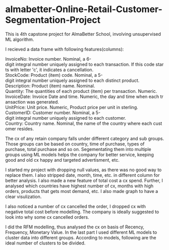 # almabetter-Online-Retail-Customer-Segmentation-Project
This is 4th capstone project for AlmaBetter School, involving unsupervised ML algorithm.


I recieved a data frame with following features(columns):

InvoiceNo: Invoice number. Nominal, a 6-digit integral number uniquely assigned to each transaction. If this code starts with letter 'c', it indicates a cancellation.
StockCode: Product (item) code. Nominal, a 5-digit integral number uniquely assigned to each distinct product.
Description: Product (item) name. Nominal.
Quantity: The quantities of each product (item) per transaction. Numeric.
InvoiceDate: Invoice Date and time. Numeric, the day and time when each transaction was generated.
UnitPrice: Unit price. Numeric, Product price per unit in sterling.
CustomerID: Customer number. Nominal, a 5-digit integral number uniquely assigned to each customer.
Country: Country name. Nominal, the name of the country where each customer resides.

The cx of any retain company falls under different category and sub groups. Those groups can be based on country, time of purchase, types of purchase, total purchase and so on. Segementating them into multiple groups using ML models helps the company for better service, keeping good and old cx happy and targeted advertisment, etc.

I started my project with dropping null values, as there was no good way to replace them. I also stripped date, month, time, etc. in different column for better analysis. I also made a new feature of total cost a cx spend. Further, I analysed which countries have highest number of cx, months with high orders, products that gets most demand, etc. I also made graph to have a clear visulization.

I also noticed a number of cx cancelled the order, I dropped cx with negative total cost before modelling. The company is ideally suggested to look into why some cx cancelled orders.

I did the RFM modelling, thus analysed the cx on basis of Recency, Frequency, Monetary Value. In the last part I used different ML models to cluster data into different groups. According to models, following are the ideal number of clusters to be divided.
